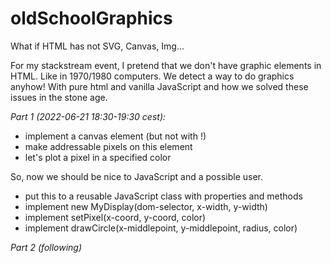 # oldSchoolGraphics
What if HTML has not SVG, Canvas, Img...

For my stackstream event, I pretend that we don't have graphic elements in HTML. Like in 1970/1980 computers. 
We detect a way to do graphics anyhow! With pure html and vanilla JavaScript and how we solved these issues in the
stone age.

_Part 1 (2022-06-21 18:30-19:30 cest):_

- implement a canvas element (but not with <canvas>!)
- make addressable pixels on this element
- let's plot a pixel in a specified color

So, now we should be nice to JavaScript and a possible user.
  
- put this to a reusable JavaScript class with properties and methods
- implement new MyDisplay(dom-selector, x-width, y-width)
- implement setPixel(x-coord, y-coord, color)
- implement drawCircle(x-middlepoint, y-middlepoint, radius, color)
  
_Part 2 (following)_
